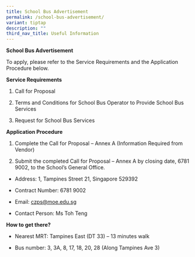 ```yaml
---
title: School Bus Advertisement
permalink: /school-bus-advertisement/
variant: tiptap
description: ""
third_nav_title: Useful Information
---
```

<p><strong>School Bus Advertisement</strong>
</p>
<p>To apply, please refer to the Service Requirements and the Application
Procedure below.</p>
<p><strong>Service Requirements</strong>
</p>
<ol data-tight="true" class="tight">
<li>
<p>Call for Proposal</p>
</li>
<li>
<p>Terms and Conditions for School Bus Operator to Provide School Bus Services</p>
</li>
<li>
<p>Request for School Bus Services</p>
</li>
</ol>
<p><strong>Application Procedure</strong>
</p>
<ol data-tight="true" class="tight">
<li>
<p>Complete the Call for Proposal – Annex A (Information Required from Vendor)</p>
</li>
<li>
<p>Submit the completed Call for Proposal – Annex A by closing date, 6781
9002, to the School’s General Office.</p>
</li>
</ol>
<ul data-tight="true" class="tight">
<li>
<p>Address: 1, Tampines Street 21, Singapore 529392</p>
</li>
<li>
<p>Contract Number: 6781 9002</p>
</li>
<li>
<p>Email: <a href="mailto:abc_ps@moe.edu.sg" rel="noopener noreferrer nofollow" target="_blank">czps@moe.edu.sg</a>
</p>
</li>
<li>
<p>Contact Person: Ms Toh Teng</p>
</li>
</ul>
<p></p>
<p><strong>How to get there?</strong>
</p>
<ul data-tight="true" class="tight">
<li>
<p>Nearest MRT: Tampines East (DT 33) – 13 minutes walk</p>
</li>
<li>
<p>Bus number: 3, 3A, 8, 17, 18, 20, 28 (Along Tampines Ave 3)</p>
</li>
</ul>
<p></p>